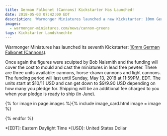 ```yaml
---
title: German Falkonet (Cannons) Kickstarter Has Launched!
date: 2018-05-03 07:42:00 EDT
description: 'Warmonger Miniatures launched a new Kickstarter: 10mm German Falkonet (Cannons).'
images:
  - warmonger-miniatures.com/news/cannon-greens
tags: Kickstarter Landsknechte
---
```

Warmonger Miniatures has launched its seventh Kickstarter: [10mm German Falkonet (Cannons)](https://www.kickstarter.com/projects/1765086496/10mm-german-falkonet-cannons).

Once again the figures were sculpted by Bob Naismith and the funding will cover the cost to mould and cast the miniatures in lead free pewter. There are three units available: cannons, horse-drawn cannons and light cannons. The funding period will last until Sunday, May 13, 2018 at 11:59<abbr>PM</abbr>, EDT. The units start at $10/11 USD and can get down to $9/9.90 USD depending on how many you pledge for. Shipping will be an additional fee charged to you when your pledge is ready to ship (in June).

{% for image in page.images %}{% include image_card.html image = image %}

{% endfor %}

*[EDT]: Eastern Daylight Time
*[USD]: United States Dollar